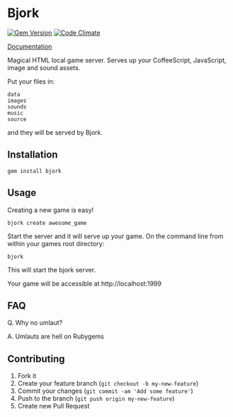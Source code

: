 # Bjork

[![Gem Version](https://badge.fury.io/rb/bjork.png)](http://badge.fury.io/rb/bjork)
[![Code Climate](https://codeclimate.com/github/PixieEngine/bjork.png)](https://codeclimate.com/github/PixieEngine/bjork)

[Documentation](http://pixieengine.github.io/bjork/)

Magical HTML local game server. Serves up your CoffeeScript, JavaScript, image and sound assets.

Put your files in:

    data
    images
    sounds
    music
    source

and they will be served by Bjork.

## Installation

    gem install bjork

## Usage

Creating a new game is easy!

    bjork create awesome_game

Start the server and it will serve up your game. On the command line from within your games root directory:

    bjork

This will start the bjork server.

Your game will be accessible at http://localhost:1999

## FAQ

Q. Why no umlaut?

A. Umlauts are hell on Rubygems

## Contributing

1. Fork it
2. Create your feature branch (`git checkout -b my-new-feature`)
3. Commit your changes (`git commit -am 'Add some feature'`)
4. Push to the branch (`git push origin my-new-feature`)
5. Create new Pull Request
